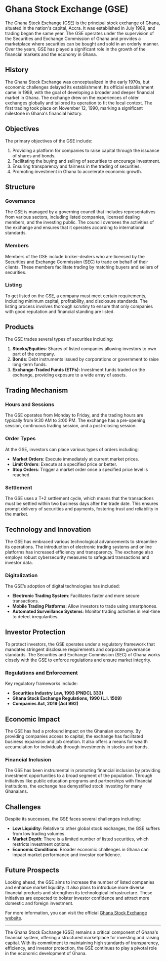 # Ghana Stock Exchange (GSE)

The Ghana Stock Exchange (GSE) is the principal stock exchange of Ghana, situated in the nation's capital, Accra. It was established in July 1989, and trading began the same year. The GSE operates under the supervision of the Securities and Exchange Commission of Ghana and provides a marketplace where securities can be bought and sold in an orderly manner. Over the years, GSE has played a significant role in the growth of the financial markets and the economy in Ghana.

## History

The Ghana Stock Exchange was conceptualized in the early 1970s, but economic challenges delayed its establishment. Its official establishment came in 1989, with the goal of developing a broader and deeper financial market in Ghana. The exchange drew on the experiences of older exchanges globally and tailored its operation to fit the local context. The first trading took place on November 12, 1990, marking a significant milestone in Ghana's financial history.

## Objectives

The primary objectives of the GSE include:

1. Providing a platform for companies to raise capital through the issuance of shares and bonds.
2. Facilitating the buying and selling of securities to encourage investment.
3. Ensuring transparency and fairness in the trading of securities.
4. Promoting investment in Ghana to accelerate economic growth.

## Structure

### Governance

The GSE is managed by a governing council that includes representatives from various sectors, including listed companies, licensed dealing members, and the investing public. The council oversees the activities of the exchange and ensures that it operates according to international standards.

### Members

Members of the GSE include broker-dealers who are licensed by the Securities and Exchange Commission (SEC) to trade on behalf of their clients. These members facilitate trading by matching buyers and sellers of securities.

### Listing

To get listed on the GSE, a company must meet certain requirements, including minimum capital, profitability, and disclosure standards. The listing process involves thorough scrutiny to ensure that only companies with good reputation and financial standing are listed.

## Products

The GSE trades several types of securities including:

1. **Stocks/Equities**: Shares of listed companies allowing investors to own part of the company.
2. **Bonds**: Debt instruments issued by corporations or government to raise long-term funds.
3. **Exchange-Traded Funds (ETFs)**: Investment funds traded on the exchange, providing exposure to a wide array of assets.

## Trading Mechanism

### Hours and Sessions

The GSE operates from Monday to Friday, and the trading hours are typically from 9:30 AM to 3:00 PM. The exchange has a pre-opening session, continuous trading session, and a post-closing session.

### Order Types

At the GSE, investors can place various types of orders including:

- **Market Orders**: Execute immediately at current market prices.
- **Limit Orders**: Execute at a specified price or better.
- **Stop Orders**: Trigger a market order once a specified price level is reached.

### Settlement

The GSE uses a T+2 settlement cycle, which means that the transactions must be settled within two business days after the trade date. This ensures prompt delivery of securities and payments, fostering trust and reliability in the market.

## Technology and Innovation

The GSE has embraced various technological advancements to streamline its operations. The introduction of electronic trading systems and online platforms has increased efficiency and transparency. The exchange also employs robust cybersecurity measures to safeguard transactions and investor data.

### Digitalization

The GSE’s adoption of digital technologies has included:

- **Electronic Trading System**: Facilitates faster and more secure transactions.
- **Mobile Trading Platforms**: Allow investors to trade using smartphones.
- **Automated Surveillance Systems**: Monitor trading activities in real-time to detect irregularities.

## Investor Protection

To protect investors, the GSE operates under a regulatory framework that mandates stringent disclosure requirements and corporate governance standards. The Securities and Exchange Commission (SEC) of Ghana works closely with the GSE to enforce regulations and ensure market integrity.

### Regulations and Enforcement

Key regulatory frameworks include:

- **Securities Industry Law, 1993 (PNDCL 333)**
- **Ghana Stock Exchange Regulations, 1990 (L.I. 1509)**
- **Companies Act, 2019 (Act 992)**

## Economic Impact

The GSE has had a profound impact on the Ghanaian economy. By providing companies access to capital, the exchange has facilitated business expansion and job creation. It also offers a means for wealth accumulation for individuals through investments in stocks and bonds.

### Financial Inclusion

The GSE has been instrumental in promoting financial inclusion by providing investment opportunities to a broad segment of the population. Through initiatives like public education programs and partnerships with financial institutions, the exchange has demystified stock investing for many Ghanaians.

## Challenges

Despite its successes, the GSE faces several challenges including:

- **Low Liquidity**: Relative to other global stock exchanges, the GSE suffers from low trading volumes.
- **Market Depth**: There is a limited number of listed securities, which restricts investment options.
- **Economic Conditions**: Broader economic challenges in Ghana can impact market performance and investor confidence.

## Future Prospects

Looking ahead, the GSE aims to increase the number of listed companies and enhance market liquidity. It also plans to introduce more diverse financial products and strengthen its technological infrastructure. These initiatives are expected to bolster investor confidence and attract more domestic and foreign investment.

For more information, you can visit the official [Ghana Stock Exchange website](https://www.gse.com.gh).

---

The Ghana Stock Exchange (GSE) remains a critical component of Ghana's financial system, offering a structured marketplace for investing and raising capital. With its commitment to maintaining high standards of transparency, efficiency, and investor protection, the GSE continues to play a pivotal role in the economic development of Ghana.